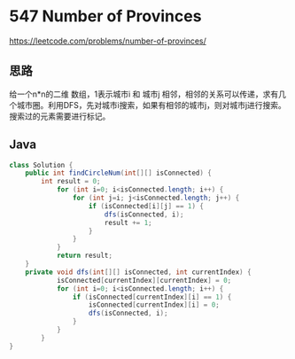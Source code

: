 # 547 Number of Provinces

https://leetcode.com/problems/number-of-provinces/



## 思路

给一个n*n的二维  数组，1表示城市i 和 城市j 相邻，相邻的关系可以传递，求有几个城市圈。利用DFS，先对城市i搜索，如果有相邻的城市j，则对城市j进行搜索。搜索过的元素需要进行标记。

## Java

```java
class Solution {
    public int findCircleNum(int[][] isConnected) {
        int result = 0;
            for (int i=0; i<isConnected.length; i++) {
                for (int j=i; j<isConnected.length; j++) {
                    if (isConnected[i][j] == 1) {
                        dfs(isConnected, i);
                        result += 1;
                    }
                }
            }
            return result;
    }
    private void dfs(int[][] isConnected, int currentIndex) {
            isConnected[currentIndex][currentIndex] = 0;
            for (int i=0; i<isConnected.length; i++) {
                if (isConnected[currentIndex][i] == 1) {
                    isConnected[currentIndex][i] = 0;
                    dfs(isConnected, i);
                }
            }
        }
}
```

